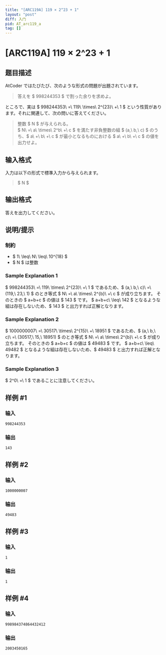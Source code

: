 ```yaml
---
title: "[ARC119A] 119 × 2^23 + 1"
layout: "post"
diff: 入门
pid: AT_arc119_a
tag: []
---
```


# [ARC119A] 119 × 2^23 + 1

## 题目描述

[problemUrl]: https://atcoder.jp/contests/arc119/tasks/arc119_a

AtCoder ではたびたび、次のような形式の問題が出題されています。

> 答えを $ 998244353 $ で割った余りを求めよ。

ところで、実は $ 998244353\ =\ 119\ \times\ 2^{23}\ +\ 1 $ という性質があります。それに関連して、次の問いに答えてください。

> 整数 $ N $ が与えられる。  
>  $ N\ =\ a\ \times\ 2^b\ +\ c $ を満たす非負整数の組 $ (a,\ b,\ c) $ のうち、$ a\ +\ b\ +\ c $ が最小となるものにおける $ a\ +\ b\ +\ c $ の値を出力せよ。

## 输入格式

入力は以下の形式で標準入力から与えられます。

> $ N $

## 输出格式

答えを出力してください。

## 说明/提示

### 制約

- $ 1\ \leq\ N\ \leq\ 10^{18} $
- $ N $ は整数

### Sample Explanation 1

$ 998244353\ =\ 119\ \times\ 2^{23}\ +\ 1 $ であるため、$ (a,\ b,\ c)\ =\ (119,\ 23,\ 1) $ のとき等式 $ N\ =\ a\ \times\ 2^{b}\ +\ c $ が成り立ちます。 そのときの $ a+b+c $ の値は $ 143 $ です。 $ a+b+c\ \leq\ 142 $ となるような組は存在しないため、$ 143 $ と出力すれば正解となります。

### Sample Explanation 2

$ 1000000007\ =\ 30517\ \times\ 2^{15}\ +\ 18951 $ であるため、$ (a,\ b,\ c)\ =\ (30517,\ 15,\ 18951) $ のとき等式 $ N\ =\ a\ \times\ 2^{b}\ +\ c $ が成り立ちます。 そのときの $ a+b+c $ の値は $ 49483 $ です。 $ a+b+c\ \leq\ 49482 $ となるような組は存在しないため、$ 49483 $ と出力すれば正解となります。

### Sample Explanation 3

$ 2^0\ =\ 1 $ であることに注意してください。

## 样例 #1

### 输入

```
998244353
```

### 输出

```
143
```

## 样例 #2

### 输入

```
1000000007
```

### 输出

```
49483
```

## 样例 #3

### 输入

```
1
```

### 输出

```
1
```

## 样例 #4

### 输入

```
998984374864432412
```

### 输出

```
2003450165
```

